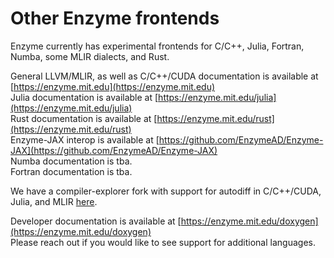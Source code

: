 # Other Enzyme frontends

Enzyme currently has experimental frontends for C/C++, Julia, Fortran, Numba, some MLIR dialects, and Rust.

General LLVM/MLIR, as well as C/C++/CUDA documentation is available at [https://enzyme.mit.edu](https://enzyme.mit.edu)  
Julia documentation is available at [https://enzyme.mit.edu/julia](https://enzyme.mit.edu/julia)  
Rust  documentation is available at [https://enzyme.mit.edu/rust](https://enzyme.mit.edu/rust)  
Enzyme-JAX interop is available at [https://github.com/EnzymeAD/Enzyme-JAX](https://github.com/EnzymeAD/Enzyme-JAX)  
Numba documentation is tba.  
Fortran documentation is tba.  

We have a compiler-explorer fork with support for autodiff in C/C++/CUDA, Julia, and MLIR [here](https://enzyme.mit.edu/explorer).  

Developer documentation is available at [https://enzyme.mit.edu/doxygen](https://enzyme.mit.edu/doxygen)  
Please reach out if you would like to see support for additional languages.
